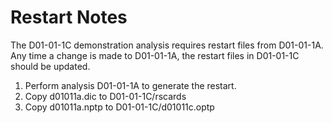 
Restart Notes
=============

The D01-01-1C demonstration analysis requires restart files from
D01-01-1A. Any time a change is made to D01-01-1A, the restart files
in D01-01-1C should be updated.

1. Perform analysis D01-01-1A to generate the restart.
2. Copy d01011a.dic to D01-01-1C/rscards
3. Copy d01011a.nptp to D01-01-1C/d01011c.optp
